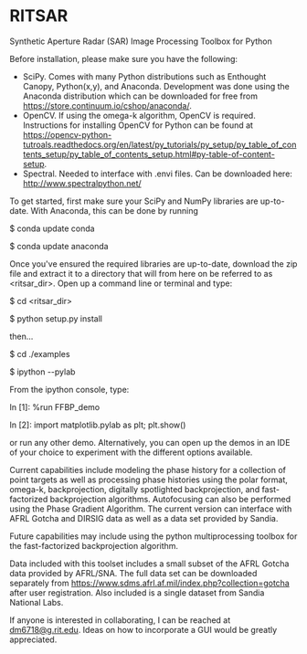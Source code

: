 # RITSAR
Synthetic Aperture Radar (SAR) Image Processing Toolbox for Python

Before installation, please make sure you have the following:
- SciPy. Comes with many Python distributions such as Enthought Canopy, Python(x,y), and Anaconda.  Development was done using the Anaconda distribution which can be downloaded for free from https://store.continuum.io/cshop/anaconda/. 
- OpenCV. If using the omega-k algorithm, OpenCV is required. Instructions for installing OpenCV for Python can be found at  https://opencv-python-tutroals.readthedocs.org/en/latest/py_tutorials/py_setup/py_table_of_contents_setup/py_table_of_contents_setup.html#py-table-of-content-setup.
- Spectral.  Needed to interface with .envi files.  Can be downloaded here: http://www.spectralpython.net/ 
  
To get started, first make sure your SciPy and NumPy libraries are up-to-date.  With Anaconda, this can be done by running

$ conda update conda

$ conda update anaconda

Once you've ensured the required libraries are up-to-date, download the zip file and extract it to a directory that will from here on be referred to as \<ritsar_dir\>.  Open up a command line or terminal and type:

$ cd \<ritsar_dir\>

$ python setup.py install

then...

$ cd ./examples

$ ipython --pylab

From the ipython console, type:

In [1]: %run FFBP_demo

In [2]: import matplotlib.pylab as plt; plt.show()

or run any other demo.  Alternatively, you can open up the demos in an IDE of your choice to experiment with the different options available.

Current capabilities include modeling the phase history for a collection of point targets as well as processing phase histories using the polar format, omega-k, backprojection, digitally spotlighted backprojection, and fast-factorized backprojection algorithms.  Autofocusing can also be performed using the Phase Gradient Algorithm.  The current version can interface with AFRL Gotcha and DIRSIG data as well as a data set provided by Sandia.

Future capabilities may include using the python multiprocessing toolbox for the fast-factorized backprojection algorithm.

Data included with this toolset includes a small subset of the AFRL Gotcha data provided by AFRL/SNA.  The full data set can be downloaded separately from https://www.sdms.afrl.af.mil/index.php?collection=gotcha after user registration.  Also included is a single dataset from Sandia National Labs.

If anyone is interested in collaborating, I can be reached at dm6718@g.rit.edu. Ideas on how to incorporate a GUI would be greatly appreciated.
